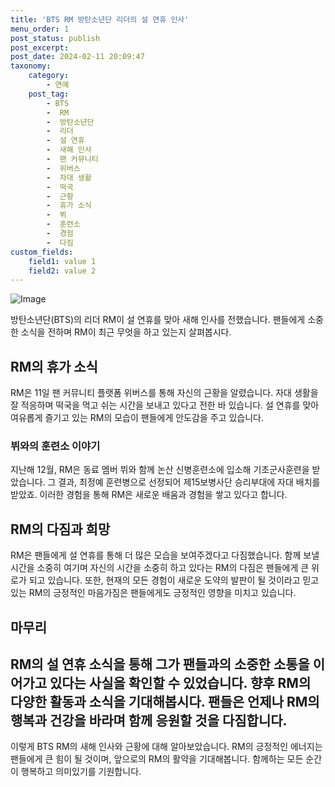 ```yaml
---
title: 'BTS RM 방탄소년단 리더의 설 연휴 인사'
menu_order: 1
post_status: publish
post_excerpt: 
post_date: 2024-02-11 20:09:47
taxonomy:
    category:
        - 연예
    post_tag:
        - BTS
        -  RM
        -  방탄소년단
        -  리더
        -  설 연휴
        -  새해 인사
        -  팬 커뮤니티
        -  위버스
        -  자대 생활
        -  떡국
        -  근황
        -  휴가 소식
        -  뷔
        -  훈련소
        -  경험
        -  다짐
custom_fields:
    field1: value 1
    field2: value 2
---
```


![Image](https://mimgnews.pstatic.net/image/009/2024/02/11/0005257164_001_20240211164401011.jpg?type=w540)

방탄소년단(BTS)의 리더 RM이 설 연휴를 맞아 새해 인사를 전했습니다. 팬들에게 소중한 소식을 전하며 RM이 최근 무엇을 하고 있는지 살펴봅시다.
## RM의 휴가 소식
RM은 11일 팬 커뮤니티 플랫폼 위버스를 통해 자신의 근황을 알렸습니다. 자대 생활을 잘 적응하며 떡국을 먹고 쉬는 시간을 보내고 있다고 전한 바 있습니다. 설 연휴를 맞아 여유롭게 즐기고 있는 RM의 모습이 팬들에게 안도감을 주고 있습니다.
### 뷔와의 훈련소 이야기
지난해 12월, RM은 동료 멤버 뷔와 함께 논산 신병훈련소에 입소해 기초군사훈련을 받았습니다. 그 결과, 최정예 훈련병으로 선정되어 제15보병사단 승리부대에 자대 배치를 받았죠. 이러한 경험을 통해 RM은 새로운 배움과 경험을 쌓고 있다고 합니다.
## RM의 다짐과 희망
RM은 팬들에게 설 연휴를 통해 더 많은 모습을 보여주겠다고 다짐했습니다. 함께 보낼 시간을 소중히 여기며 자신의 시간을 소중히 하고 있다는 RM의 다짐은 팬들에게 큰 위로가 되고 있습니다. 또한, 현재의 모든 경험이 새로운 도약의 발판이 될 것이라고 믿고 있는 RM의 긍정적인 마음가짐은 팬들에게도 긍정적인 영향을 미치고 있습니다.
## 마무리
RM의 설 연휴 소식을 통해 그가 팬들과의 소중한 소통을 이어가고 있다는 사실을 확인할 수 있었습니다. 향후 RM의 다양한 활동과 소식을 기대해봅시다. 팬들은 언제나 RM의 행복과 건강을 바라며 함께 응원할 것을 다짐합니다.
---
이렇게 BTS RM의 새해 인사와 근황에 대해 알아보았습니다. RM의 긍정적인 에너지는 팬들에게 큰 힘이 될 것이며, 앞으로의 RM의 활약을 기대해봅니다. 함께하는 모든 순간이 행복하고 의미있기를 기원합니다.
